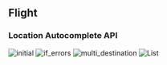 ## Flight

### Location Autocomplete API

![initial](https://user-images.githubusercontent.com/18505965/80086159-96fd7d00-8559-11ea-9c15-d926ba87d0b4.png)
![if_errors](https://user-images.githubusercontent.com/18505965/80090471-dc24ad80-855f-11ea-8aec-00116010cf55.png)
![multi_destination](https://user-images.githubusercontent.com/18505965/80090479-de870780-855f-11ea-879e-9f08d790108f.png)
![List](https://user-images.githubusercontent.com/18505965/80090484-e050cb00-855f-11ea-9699-0cc54889d28c.png)

